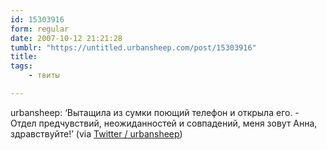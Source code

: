 ```yaml
---
id: 15303916
form: regular
date: 2007-10-12 21:21:28
tumblr: "https://untitled.urbansheep.com/post/15303916"
title:
tags:
    - твиты

---
```


<p>urbansheep: &lsquo;Вытащила из сумки поющий телефон и открыла его. - Отдел предчувствий, неожиданностей и совпадений, меня зовут Анна, здравствуйте!&rsquo; (via <a href="http://twitter.com/urbansheep/statuses/331238892">Twitter / urbansheep</a>)</p>

